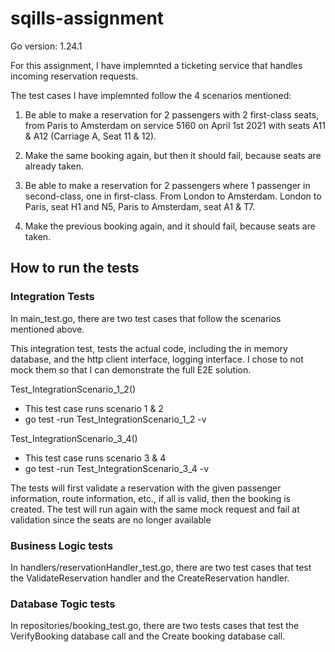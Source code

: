 # sqills-assignment

Go version: 1.24.1

For this assignment, I have implemnted a ticketing service that handles incoming reservation requests.

The test cases I have implemnted follow the 4 scenarios mentioned: 

1. Be able to make a reservation for 2 passengers with 2 first-class seats, from Paris to
Amsterdam on service 5160 on April 1st 2021 with seats A11 & A12 (Carriage A, Seat
11 & 12).
   
2. Make the same booking again, but then it should fail, because seats are already taken.
   
3. Be able to make a reservation for 2 passengers where 1 passenger in second-class, one
in first-class. From London to Amsterdam. London to Paris, seat H1 and N5, Paris to
Amsterdam, seat A1 & T7.

4. Make the previous booking again, and it should fail, because seats are taken.

## How to run the tests
### Integration Tests
In main_test.go, there are two test cases that follow the scenarios mentioned above.

This integration test, tests the actual code, including the in memory database, and the http client interface, logging interface. I chose to not mock them so that I can demonstrate the full E2E solution.

Test_IntegrationScenario_1_2()
- This test case runs scenario 1 & 2
- go test -run Test_IntegrationScenario_1_2 -v

Test_IntegrationScenario_3_4()
- This test case runs scenario 3 & 4
- go test -run Test_IntegrationScenario_3_4 -v
 
The tests will first validate a reservation with the given passenger information, route information, etc., if all is valid, then the booking is created.
The test will run again with the same mock request and fail at validation since the seats are no longer available

### Business Logic tests
In handlers/reservationHandler_test.go, there are two test cases that test the ValidateReservation handler and the CreateReservation handler.

### Database Togic tests
In repositories/booking_test.go, there are two tests cases that test the VerifyBooking database call and the Create booking database call.

